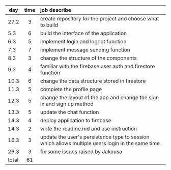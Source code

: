 | day         | time           | job describe  |
| ------------- |:-------------:| :-----|
| 27.2      |  3  |create repository for the project and choose what to build  |
| 5.3      | 6      |   build the interface of the application |
| 6.3 | 5     |    implement login and logout function |
| 7.3 | 7      |    implement message sending function |
| 8.3 | 3      |    change the structure of the components  |
| 9.3 | 4      |    familiar with the firebase user auth and firestore function |
| 10.3 | 6      |    change the data structure stored in firestore |
| 11.3 | 5      |    complete the profile page|
| 12.3 | 5      |    change the layout of the app and change the sign in and sign up method |
| 13.3 | 5      |    update the chat function |
| 14.3 | 4      |    deploy application to firebase |
| 14.3 | 2      |    write the readme.md and use instruction |
| 16.3 | 3      |    update the user's persistence type to session which allows multiple users login in the same time  |
| 26.3 | 3      |    fix some issues raised by Jakousa |
| total | 61     |          |

